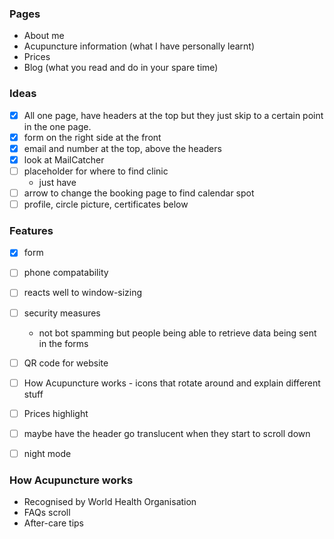 ### Pages
- About me
- Acupuncture information (what I have personally learnt)
- Prices
- Blog (what you read and do in your spare time)

### Ideas
- [x] All one page, have headers at the top but they just skip to a certain point in the one page.
- [x] form on the right side at the front
- [x] email and number at the top, above the headers
- [x] look at MailCatcher 
- [ ] placeholder for where to find clinic
    - just have 
- [ ] arrow to change the booking page to find calendar spot
- [ ] profile, circle picture, certificates below

### Features
- [x] form
- [ ] phone compatability
- [ ] reacts well to window-sizing
- [ ] security measures
    - not bot spamming but people being able to retrieve data being sent in the forms
- [ ] QR code for website 
- [ ] How Acupuncture works - icons that rotate around and explain different stuff
- [ ] Prices highlight
- [ ] maybe have the header go translucent when they start to scroll down
- [ ] night mode


### How Acupuncture works
- Recognised by World Health Organisation
- FAQs scroll
- After-care tips
